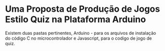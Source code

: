 # Uma Proposta de Produção de Jogos Estilo Quiz na Plataforma Arduino

Existem duas pastas pertinentes, Arduino - para os arquivos de instalação do código C no microcontrolador e Javascript, para o codigo de jogo de quiz.
